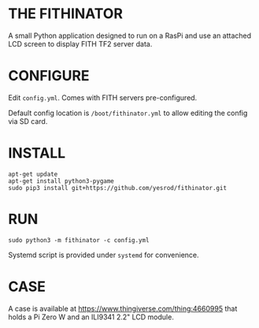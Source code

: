 THE FITHINATOR
==============

A small Python application designed to run on a RasPi and use an attached LCD screen to display FITH TF2 server data.

CONFIGURE
=========
Edit `config.yml`.  Comes with FITH servers pre-configured.

Default config location is `/boot/fithinator.yml` to allow editing the config via SD card.

INSTALL
=======
```
apt-get update
apt-get install python3-pygame
sudo pip3 install git+https://github.com/yesrod/fithinator.git
```

RUN
===
```
sudo python3 -m fithinator -c config.yml
```

Systemd script is provided under `systemd` for convenience.

CASE
====
A case is available at https://www.thingiverse.com/thing:4660995 that holds a Pi Zero W and an ILI9341 2.2" LCD module.
